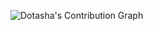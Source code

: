 ![Dotasha's Contribution Graph](https://activity-graph.herokuapp.com/graph?username=dotasha&theme=react-blue)
